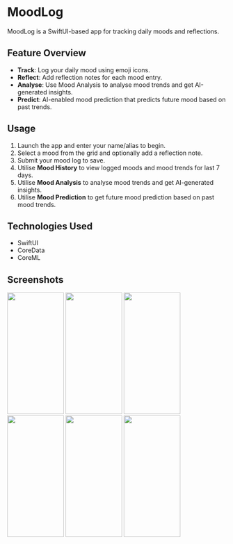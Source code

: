 # MoodLog

MoodLog is a SwiftUI-based app for tracking daily moods and reflections.

## Feature Overview
- **Track**: Log your daily mood using emoji icons.
- **Reflect**: Add reflection notes for each mood entry.
- **Analyse**: Use Mood Analysis to analyse mood trends and get AI-generated insights.
- **Predict**: AI-enabled mood prediction that predicts future mood based on past trends.

## Usage
1. Launch the app and enter your name/alias to begin.
2. Select a mood from the grid and optionally add a reflection note.
3. Submit your mood log to save.
4. Utilise **Mood History** to view logged moods and mood trends for last 7 days.
5. Utilise **Mood Analysis** to analyse mood trends and get AI-generated insights.
6. Utilise **Mood Prediction** to get future mood prediction based on past mood trends.

## Technologies Used
- SwiftUI
- CoreData
- CoreML

## Screenshots

<img src="https://github.com/user-attachments/assets/1a85b0d5-3ee0-47ea-8fda-51cc2b2f1dde" width="130" height="280">

<img src="https://github.com/user-attachments/assets/147fa7a5-f0e6-4c42-ae92-48fa7121d8f4" width="130" height="280">

<img src="https://github.com/user-attachments/assets/95346cf1-0ded-4ec5-9b3a-2c2f0272c9a4" width="130" height="280">

<img src="https://github.com/user-attachments/assets/0ee8ab9c-d374-45fe-be8d-5e8a595728d0" width="130" height="280">

<img src="https://github.com/user-attachments/assets/8ffe12af-ef09-4024-8e17-ca387879da1c" width="130" height="280">

<img src="https://github.com/user-attachments/assets/f2497b7e-e426-4cde-8456-6709116c8427" width="130" height="280">





